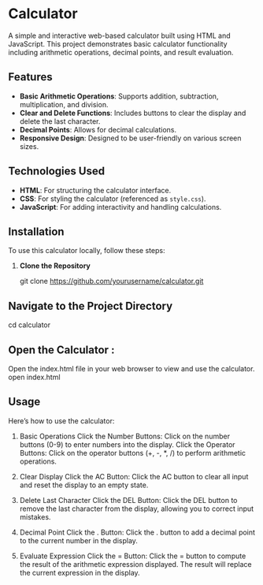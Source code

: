 # Calculator

A simple and interactive web-based calculator built using HTML and JavaScript. This project demonstrates basic calculator functionality including arithmetic operations, decimal points, and result evaluation.

## Features

- **Basic Arithmetic Operations**: Supports addition, subtraction, multiplication, and division.
- **Clear and Delete Functions**: Includes buttons to clear the display and delete the last character.
- **Decimal Points**: Allows for decimal calculations.
- **Responsive Design**: Designed to be user-friendly on various screen sizes.

## Technologies Used

- **HTML**: For structuring the calculator interface.
- **CSS**: For styling the calculator (referenced as `style.css`).
- **JavaScript**: For adding interactivity and handling calculations.

## Installation

To use this calculator locally, follow these steps:

1. **Clone the Repository**

   git clone https://github.com/yourusername/calculator.git

## Navigate to the Project Directory

   cd calculator

## Open the Calculator : 
Open the index.html file in your web browser to view and use the calculator.
   open index.html

## Usage
Here’s how to use the calculator:

1. Basic Operations
Click the Number Buttons: Click on the number buttons (0-9) to enter numbers into the display.
Click the Operator Buttons: Click on the operator buttons (+, -, *, /) to perform arithmetic operations.

3. Clear Display
Click the AC Button: Click the AC button to clear all input and reset the display to an empty state.

3. Delete Last Character
Click the DEL Button: Click the DEL button to remove the last character from the display, allowing you to correct input mistakes.

4. Decimal Point
Click the . Button: Click the . button to add a decimal point to the current number in the display.

5. Evaluate Expression
Click the = Button: Click the = button to compute the result of the arithmetic expression displayed. The result will replace the current expression in the display.
